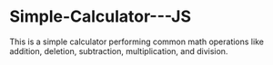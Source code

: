 # Simple-Calculator---JS
This is a simple calculator performing common math operations like addition, deletion, subtraction, multiplication, and division.
